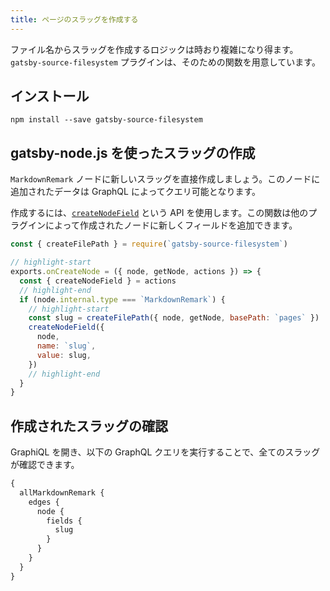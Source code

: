 ```yaml
---
title: ページのスラッグを作成する
---
```


ファイル名からスラッグを作成するロジックは時おり複雑になり得ます。`gatsby-source-filesystem` プラグインは、そのための関数を用意しています。

## インストール

`npm install --save gatsby-source-filesystem`

## gatsby-node.js を使ったスラッグの作成

`MarkdownRemark` ノードに新しいスラッグを直接作成しましょう。このノードに追加されたデータは GraphQL によってクエリ可能となります。

作成するには、[`createNodeField`](/docs/actions/#createNodeField) という API を使用します。この関数は他のプラグインによって作成されたノードに新しくフィールドを追加できます。

```javascript:title=gatsby-node.js
const { createFilePath } = require(`gatsby-source-filesystem`)

// highlight-start
exports.onCreateNode = ({ node, getNode, actions }) => {
  const { createNodeField } = actions
  // highlight-end
  if (node.internal.type === `MarkdownRemark`) {
    // highlight-start
    const slug = createFilePath({ node, getNode, basePath: `pages` })
    createNodeField({
      node,
      name: `slug`,
      value: slug,
    })
    // highlight-end
  }
}
```

## 作成されたスラッグの確認

GraphiQL を開き、以下の GraphQL クエリを実行することで、全てのスラッグが確認できます。

```graphql
{
  allMarkdownRemark {
    edges {
      node {
        fields {
          slug
        }
      }
    }
  }
}
```
